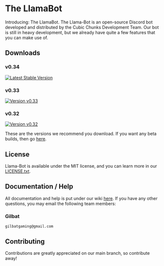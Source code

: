# The LlamaBot
Introducing: The LlamaBot. The Llama-Bot is an open-source Discord bot developed and distributed by the Cubic Chunks Development Team. Our bot is still in heavy development, but we already have quite a few features that you can make use of.

## Downloads

### v0.34

[![Latest Stable Version](https://travis-ci.org/dwyl/esta.svg?branch=master)](https://github.com/Cubic-Chunks-Development-Team/llama-bot/archive/v0.34.zip)

### v0.33

[![Version v0.33](https://travis-ci.org/dwyl/esta.svg?branch=master)](https://github.com/Cubic-Chunks-Development-Team/llama-bot/archive/v0.33.zip)

### v0.32

[![Version v0.32](https://travis-ci.org/dwyl/esta.svg?branch=master)](https://github.com/Cubic-Chunks-Development-Team/llama-bot/archive/v0.32.zip)

These are the versions we recommend you download. If you want any beta builds, then go [here](https://github.com/Cubic-Chunks-Development-Team/llama-bot/releases).

## License
Llama-Bot is available under the MIT license, and you can learn more in our [LICENSE.txt](https://github.com/Cubic-Chunks-Development-Team/llama-bot/blob/llamabot-py/LICENSE.txt).

## Documentation / Help
All documentation and help is put under our wiki [here](https://github.com/Cubic-Chunks-Development-Team/llama-bot/wiki). If you have any other questions, you may email the following team members:
### Gilbat

    gilbatgaming@gmail.com

## Contributing
Contributions are greatly appreciated on our main branch, so contribute away!
